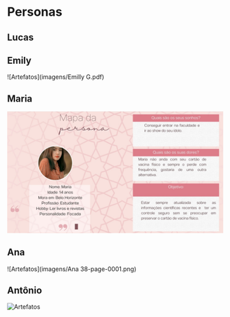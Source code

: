 # Personas

## Lucas


## Emily
![Artefatos](imagens/Emilly G.pdf)

## Maria
![Artefatos](imagens/maria.png)

## Ana
![Artefatos](imagens/Ana 38-page-0001.png)

## Antônio
![Artefatos](imagens/Antônio.png)
